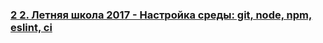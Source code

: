 ### [2 2. Летняя школа 2017 - Настройка среды: git, node, npm, eslint, ci](https://www.youtube.com/watch?v=cDcJ5uVsWX0)

